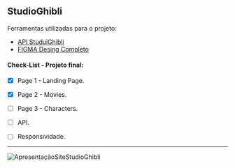 ## StudioGhibli
Ferramentas utilizadas para o projeto:
- [API StuduiGhibli](https://ghibliapi.vercel.app/)
- [FIGMA Desing Completo](https://www.figma.com/file/Wit1TMZuRWQVbYGNrZJ4tp/Page-Studio-Ghibli?type=design&node-id=0-1&mode=design&t=aiSyrRLgLVOVH6vs-0)
  
#### Check-List - Projeto final:
- [x] Page 1 - Landing Page.
- [x] Page 2 - Movies.
- [ ] Page 3 - Characters.
- [ ] API.
- [ ] Responsividade.


------------------
![ApresentaçãoSiteStudioGhibli](https://github.com/Paivaas/StudioGhibli/assets/123731976/bc9c63e7-3a6a-46ef-802c-e9f5ea21cd89)
